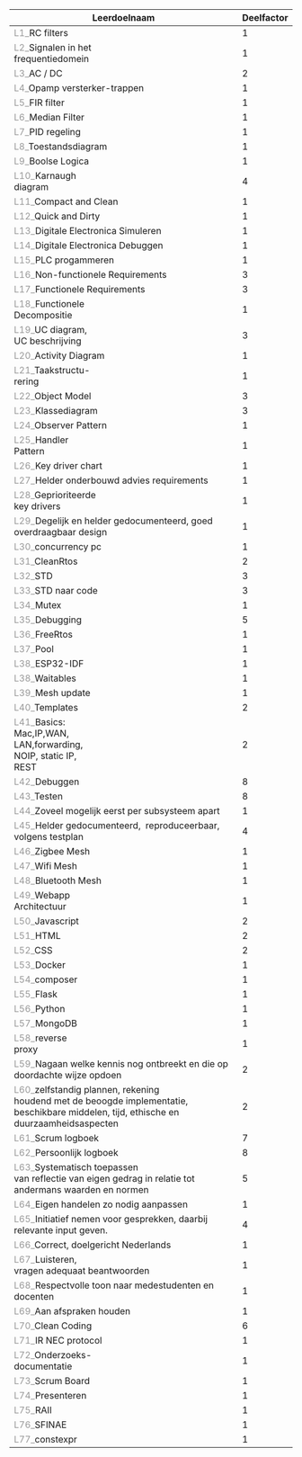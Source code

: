 | Leerdoelnaam                                                                                                                                                           | Deelfactor |
| ---------------------------------------------------------------------------------------------------------------------------------------------------------------------- | ---------- |
| <font color="#999999">L1_</font>RC filters                                                                                                                             | 1          |
| <font color="#999999">L2_</font>Signalen in het&nbsp;<br>frequentiedomein                                                                                              | 1          |
| <font color="#999999">L3_</font>AC / DC                                                                                                                                | 2          |
| <font color="#999999">L4_</font>Opamp versterker-trappen                                                                                                               | 1          |
| <font color="#999999">L5_</font>FIR filter                                                                                                                             | 1          |
| <font color="#999999">L6_</font>Median Filter                                                                                                                          | 1          |
| <font color="#999999">L7_</font>PID regeling                                                                                                                           | 1          |
| <font color="#999999">L8_</font>Toestandsdiagram                                                                                                                       | 1          |
| <font color="#999999">L9_</font>Boolse Logica                                                                                                                          | 1          |
| <font color="#999999">L10_</font>Karnaugh<br>diagram                                                                                                                   | 4          |
| <font color="#999999">L11_</font>Compact and Clean                                                                                                                     | 1          |
| <font color="#999999">L12_</font>Quick and Dirty                                                                                                                       | 1          |
| <font color="#999999">L13_</font>Digitale Electronica Simuleren                                                                                                        | 1          |
| <font color="#999999">L14_</font>Digitale Electronica Debuggen                                                                                                         | 1          |
| <font color="#999999">L15_</font>PLC progammeren                                                                                                                       | 1          |
| <font color="#999999">L16_</font>Non-functionele Requirements                                                                                                          | 3          |
| <font color="#999999">L17_</font>Functionele Requirements                                                                                                              | 3          |
| <font color="#999999">L18_</font>Functionele<br>Decompositie                                                                                                           | 1          |
| <font color="#999999">L19_</font>UC diagram,<br>UC beschrijving                                                                                                        | 3          |
| <font color="#999999">L20_</font>Activity Diagram                                                                                                                      | 1          |
| <font color="#999999">L21_</font>Taakstructu-<br>rering                                                                                                                | 1          |
| <font color="#999999">L22_</font>Object Model                                                                                                                          | 3          |
| <font color="#999999">L23_</font>Klassediagram                                                                                                                         | 3          |
| <font color="#999999">L24_</font>Observer Pattern                                                                                                                      | 1          |
| <font color="#999999">L25_</font>Handler<br>Pattern                                                                                                                    | 1          |
| <font color="#999999">L26_</font>Key driver chart                                                                                                                      | 1          |
| <font color="#999999">L27_</font>Helder onderbouwd advies requirements                                                                                                 | 1          |
| <font color="#999999">L28_</font>Geprioriteerde<br>key drivers                                                                                                         | 1          |
| <font color="#999999">L29_</font>Degelijk en helder gedocumenteerd, goed overdraagbaar design                                                                          | 1          |
| <font color="#999999">L30_</font>concurrency pc                                                                                                                        | 1          |
| <font color="#999999">L31_</font>CleanRtos                                                                                                                             | 2          |
| <font color="#999999">L32_</font>STD                                                                                                                                   | 3          |
| <font color="#999999">L33_</font>STD naar code                                                                                                                         | 3          |
| <font color="#999999">L34_</font>Mutex                                                                                                                                 | 1          |
| <font color="#999999">L35_</font>Debugging                                                                                                                             | 5          |
| <font color="#999999">L36_</font>FreeRtos                                                                                                                              | 1          |
| <font color="#999999">L37_</font>Pool                                                                                                                                  | 1          |
| <font color="#999999">L38_</font>ESP32-IDF                                                                                                                             | 1          |
| <font color="#999999">L38_</font>Waitables                                                                                                                             | 1          |
| <font color="#999999">L39_</font>Mesh update                                                                                                                           | 1          |
| <font color="#999999">L40_</font>Templates                                                                                                                             | 2          |
| <font color="#999999">L41_</font>Basics:<br>Mac,IP,WAN,<br>LAN,forwarding,<br>NOIP, static IP,<br>REST                                                                 | 2          |
| <font color="#999999">L42_</font>Debuggen                                                                                                                              | 8          |
| <font color="#999999">L43_</font>Testen                                                                                                                                | 8          |
| <font color="#999999">L44_</font>Zoveel mogelijk eerst per subsysteem apart                                                                                            | 1          |
| <font color="#999999">L45_</font>Helder gedocumenteerd,&nbsp; reproduceerbaar, volgens testplan                                                                        | 4          |
| <font color="#999999">L46_</font>Zigbee Mesh                                                                                                                           | 1          |
| <font color="#999999">L47_</font>Wifi Mesh                                                                                                                             | 1          |
| <font color="#999999">L48_</font>Bluetooth Mesh                                                                                                                        | 1          |
| <font color="#999999">L49_</font>Webapp<br>Architectuur                                                                                                                | 1          |
| <font color="#999999">L50_</font>Javascript                                                                                                                            | 2          |
| <font color="#999999">L51_</font>HTML                                                                                                                                  | 2          |
| <font color="#999999">L52_</font>CSS                                                                                                                                   | 2          |
| <font color="#999999">L53_</font>Docker                                                                                                                                | 1          |
| <font color="#999999">L54_</font>composer                                                                                                                              | 1          |
| <font color="#999999">L55_</font>Flask                                                                                                                                 | 1          |
| <font color="#999999">L56_</font>Python                                                                                                                                | 1          |
| <font color="#999999">L57_</font>MongoDB                                                                                                                               | 1          |
| <font color="#999999">L58_</font>reverse<br>proxy                                                                                                                      | 1          |
| <font color="#999999">L59_</font>Nagaan welke kennis nog ontbreekt en die op doordachte wijze opdoen                                                                   | 2          |
| <font color="#999999">L60_</font>zelfstandig plannen, rekening <br>houdend met de beoogde implementatie, beschikbare middelen, tijd, ethische en duurzaamheidsaspecten | 2          |
| <font color="#999999">L61_</font>Scrum logboek                                                                                                                         | 7          |
| <font color="#999999">L62_</font>Persoonlijk logboek                                                                                                                   | 8          |
| <font color="#999999">L63_</font>Systematisch toepassen <br>van reflectie van eigen gedrag in relatie tot andermans waarden en normen                                  | 5          |
| <font color="#999999">L64_</font>Eigen handelen zo nodig aanpassen                                                                                                     | 1          |
| <font color="#999999">L65_</font>Initiatief nemen voor gesprekken, daarbij relevante input geven.                                                                      | 4          |
| <font color="#999999">L66_</font>Correct, doelgericht Nederlands                                                                                                       | 1          |
| <font color="#999999">L67_</font>Luisteren, <br>vragen adequaat beantwoorden                                                                                           | 1          |
| <font color="#999999">L68_</font>Respectvolle toon naar medestudenten en docenten                                                                                      | 1          |
| <font color="#999999">L69_</font>Aan afspraken houden                                                                                                                  | 1          |
| <font color="#999999">L70_</font>Clean Coding                                                                                                                          | 6          |
| <font color="#999999">L71_</font>IR NEC protocol                                                                                                                       | 1          |
| <font color="#999999">L72_</font>Onderzoeks-<br>documentatie                                                                                                           | 1          |
| <font style="border-color: var(--border-color);" color="#999999">L73_</font>Scrum Board                                                                                | 1          |
| <font style="border-color: var(--border-color);" color="#999999">L74_</font>Presenteren                                                                                | 1          |
| <font color="#999999">L75_</font>RAII                                                                                                                                  | 1          |
| <font color="#999999">L76_</font>SFINAE                                                                                                                                | 1          |
| <font color="#999999">L77_</font>constexpr                                                                                                                             | 1          |
